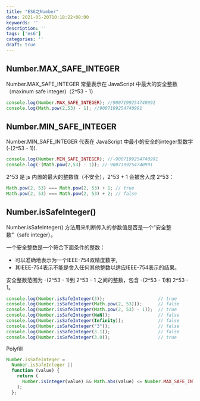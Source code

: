 ```yaml
---
title: "ES6之Number"
date: 2021-05-20T10:18:22+08:00
keywords: ''
description: ''
tags: ['es6']
categories: ''
draft: true
---
```


## Number.MAX_SAFE_INTEGER

Number.MAX_SAFE_INTEGER 常量表示在 JavaScript 中最大的安全整数（maxinum safe integer)（2^53 - 1）

```javascript
console.log(Number.MAX_SAFE_INTEGER); //9007199254740991
console.log(Math.pow(2,53) - 1); //9007199254740991
```

## Number.MIN_SAFE_INTEGER

Number.MIN_SAFE_INTEGER 代表在 JavaScript 中最小的安全的integer型数字 (-(2^53 - 1)).

```javascript
console.log(Number.MIN_SAFE_INTEGER); //-9007199254740991
console.log(-(Math.pow(2,53) - 1)); //-9007199254740991
```

2^53 是 js 内置的最大的整数值（不安全），2^53 + 1 会被舍入成 2^53：

```javascript
Math.pow(2, 53) === Math.pow(2, 53) + 1; // true
Math.pow(2, 53) === Math.pow(2, 53) + 2; // false
```

## Number.isSafeInteger()

Number.isSafeInteger() 方法用来判断传入的参数值是否是一个“安全整数”（safe integer）。

一个安全整数是一个符合下面条件的整数：

- 可以准确地表示为一个IEEE-754双精度数字,
- 其IEEE-754表示不能是舍入任何其他整数以适应IEEE-754表示的结果。

安全整数范围为 -(2^53 - 1)到 2^53 - 1 之间的整数，包含 -(2^53 - 1)和 2^53 - 1。

```javascript
console.log(Number.isSafeInteger(3));                    // true
console.log(Number.isSafeInteger(Math.pow(2, 53)));      // false
console.log(Number.isSafeInteger(Math.pow(2, 53) - 1));  // true
console.log(Number.isSafeInteger(NaN));                  // false
console.log(Number.isSafeInteger(Infinity));             // false
console.log(Number.isSafeInteger("3"));                  // false
console.log(Number.isSafeInteger(3.1));                  // false
console.log(Number.isSafeInteger(3.0));                  // true
```

Polyfill

```javascript
Number.isSafeInteger =
  Number.isSafeInteger ||
  function (value) {
    return (
      Number.isInteger(value) && Math.abs(value) <= Number.MAX_SAFE_INTEGER
    );
  };
```

